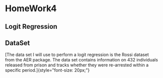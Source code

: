 # HomeWork4
## Logit Regression

## DataSet

[The data set I will use to perform a logit regression is the Rossi
dataset from the AER package. The data set contains information on 432
individuals released from prison and tracks whether they were
re-arrested within a specific period.]{style="font-size: 20px;"} <br>


